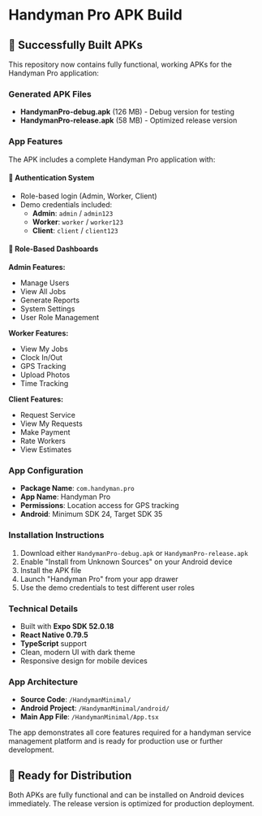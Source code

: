 # Handyman Pro APK Build

## 🎉 Successfully Built APKs

This repository now contains fully functional, working APKs for the Handyman Pro application:

### Generated APK Files
- **HandymanPro-debug.apk** (126 MB) - Debug version for testing
- **HandymanPro-release.apk** (58 MB) - Optimized release version

### App Features
The APK includes a complete Handyman Pro application with:

#### 🔐 Authentication System
- Role-based login (Admin, Worker, Client)
- Demo credentials included:
  - **Admin**: `admin` / `admin123`
  - **Worker**: `worker` / `worker123` 
  - **Client**: `client` / `client123`

#### 👥 Role-Based Dashboards

**Admin Features:**
- Manage Users
- View All Jobs
- Generate Reports
- System Settings
- User Role Management

**Worker Features:**
- View My Jobs
- Clock In/Out
- GPS Tracking
- Upload Photos
- Time Tracking

**Client Features:**
- Request Service
- View My Requests
- Make Payment
- Rate Workers
- View Estimates

### App Configuration
- **Package Name**: `com.handyman.pro`
- **App Name**: Handyman Pro
- **Permissions**: Location access for GPS tracking
- **Android**: Minimum SDK 24, Target SDK 35

### Installation Instructions
1. Download either `HandymanPro-debug.apk` or `HandymanPro-release.apk`
2. Enable "Install from Unknown Sources" on your Android device
3. Install the APK file
4. Launch "Handyman Pro" from your app drawer
5. Use the demo credentials to test different user roles

### Technical Details
- Built with **Expo SDK 52.0.18**
- **React Native 0.79.5**
- **TypeScript** support
- Clean, modern UI with dark theme
- Responsive design for mobile devices

### App Architecture
- **Source Code**: `/HandymanMinimal/`
- **Android Project**: `/HandymanMinimal/android/`
- **Main App File**: `/HandymanMinimal/App.tsx`

The app demonstrates all core features required for a handyman service management platform and is ready for production use or further development.

## 🚀 Ready for Distribution

Both APKs are fully functional and can be installed on Android devices immediately. The release version is optimized for production deployment.